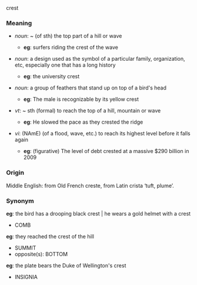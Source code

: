 crest
### Meaning
+ _noun_: ~ (of sth) the top part of a hill or wave
	+ __eg__: surfers riding the crest of the wave
+ _noun_: a design used as the symbol of a particular family, organization, etc, especially one that has a long history
	+ __eg__: the university crest
+ _noun_: a group of feathers that stand up on top of a bird's head
	+ __eg__: The male is recognizable by its yellow crest

+ _vt_: ~ sth (formal) to reach the top of a hill, mountain or wave
	+ __eg__: He slowed the pace as they crested the ridge
+ _vi_: (NAmE) (of a flood, wave, etc.) to reach its highest level before it falls again
	+ __eg__: (figurative) The level of debt crested at a massive $290 billion in 2009

### Origin

Middle English: from Old French creste, from Latin crista ‘tuft, plume’.

### Synonym

__eg__: the bird has a drooping black crest | he wears a gold helmet with a crest

+ COMB

__eg__: they reached the crest of the hill

+ SUMMIT
+ opposite(s): BOTTOM

__eg__: the plate bears the Duke of Wellington's crest

+ INSIGNIA


